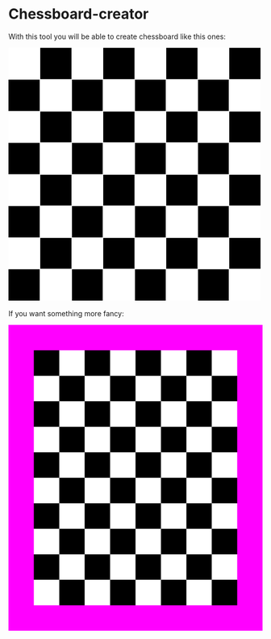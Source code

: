 # Chessboard-creator

With this tool you will be able to create chessboard like this ones:

![Classic chessboard](./images/chessboard.png)  
  
  
  
  
If you want something more fancy:
  
  
![Non squared pink border chessboard](./images/bw_chessboard.png)  
